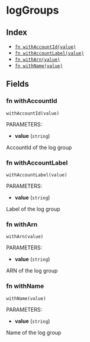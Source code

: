 # logGroups



## Index

* [`fn withAccountId(value)`](#fn-withaccountid)
* [`fn withAccountLabel(value)`](#fn-withaccountlabel)
* [`fn withArn(value)`](#fn-witharn)
* [`fn withName(value)`](#fn-withname)

## Fields

### fn withAccountId

```jsonnet
withAccountId(value)
```

PARAMETERS:

* **value** (`string`)

AccountId of the log group
### fn withAccountLabel

```jsonnet
withAccountLabel(value)
```

PARAMETERS:

* **value** (`string`)

Label of the log group
### fn withArn

```jsonnet
withArn(value)
```

PARAMETERS:

* **value** (`string`)

ARN of the log group
### fn withName

```jsonnet
withName(value)
```

PARAMETERS:

* **value** (`string`)

Name of the log group